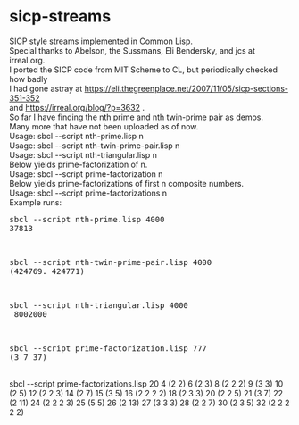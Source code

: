 # sicp-streams
SICP style streams implemented in Common Lisp.<br>
Special thanks to Abelson, the Sussmans, Eli Bendersky, and jcs at irreal.org.<br>
I ported the SICP code from MIT Scheme to CL, but periodically checked how badly<br>
I had gone astray at https://eli.thegreenplace.net/2007/11/05/sicp-sections-351-352<br>
and https://irreal.org/blog/?p=3632 .<br>
So far I have finding the nth prime and nth twin-prime pair as demos.<br>
Many more that have not been uploaded as of now.<br>
Usage: sbcl --script nth-prime.lisp n<br>
Usage: sbcl --script nth-twin-prime-pair.lisp n<br>
Usage: sbcl --script nth-triangular.lisp n<br>
Below yields prime-factorization of n.<br>
Usage: sbcl --script prime-factorization n<br>
Below yields prime-factorizations of first n composite numbers.<br>
Usage: sbcl --script prime-factorizations n<br>
Example runs:
<pre>
sbcl --script nth-prime.lisp 4000
37813
</pre>
<br>
<pre>
sbcl --script nth-twin-prime-pair.lisp 4000
(424769. 424771)
</pre>
<br>
<pre>
sbcl --script nth-triangular.lisp 4000
 8002000
</pre>
<br>
<pre>
sbcl --script prime-factorization.lisp 777
(3 7 37)
</pre>
<br>
sbcl --script prime-factorizations.lisp 20
 4 (2 2)
 6 (2 3)
 8 (2 2 2)
 9 (3 3)
 10 (2 5)
 12 (2 2 3)
 14 (2 7)
 15 (3 5)
 16 (2 2 2 2)
 18 (2 3 3)
 20 (2 2 5)
 21 (3 7)
 22 (2 11)
 24 (2 2 2 3)
 25 (5 5)
 26 (2 13)
 27 (3 3 3)
 28 (2 2 7)
 30 (2 3 5)
 32 (2 2 2 2 2)
</pre>
